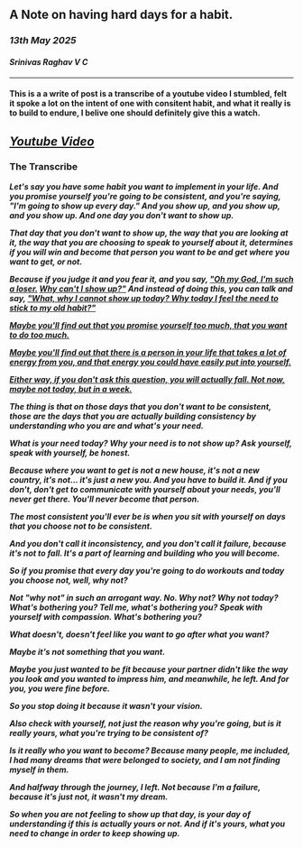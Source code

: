 ## A Note on having hard days for a habit.


### *13th May 2025*
#### *Srinivas Raghav V C*

---- 

#### This is a a write of post is a transcribe of a youtube video I stumbled, felt it spoke a lot on the intent of one with consitent habit, and what it really is to build to endure, I belive one should definitely give this a watch.



## <a href="https://youtu.be/Zu6zZO8LCD8?si=YwcLodAbQm7eIEMp" target="_blank"><em>Youtube Video</em></a>

### The Transcribe

<em>

**Let's say you have some habit you want to implement in your life. And you promise yourself you're going to be consistent, and you're saying, "I'm going to show up every day." And you show up, and you show up, and you show up. And one day you don't want to show up.**

**That day that you don't want to show up, the way that you are looking at it, the way that you are choosing to speak to yourself about it, determines if you will win and become that person you want to be and get where you want to get, or not.**

**Because if you judge it and you fear it, and you say, <u>"Oh my God, I'm such a loser.</u> <u>Why can't I show up?"</u> And instead of doing this, you can talk and say, <u>"What, why I cannot show up today? Why today I feel the need to stick to my old habit?"</u>**

**<u>Maybe you'll find out that you promise yourself too much, that you want to do too much.</u>**

**<u>Maybe you'll find out that there is a person in your life that takes a lot of energy from you, and that energy you could have easily put into yourself.</u>**

**<u>Either way, if you don't ask this question, you will actually fall. Not now, maybe not today, but in a week.</u>**


**The thing is that on those days that you don't want to be consistent, those are the days that you are actually building consistency by understanding who you are and what's your need.**

**What is your need today? Why your need is to not show up? Ask yourself, speak with yourself, be honest.**

**Because where you want to get is not a new house, it's not a new country, it's not... it's just a new you. And you have to build it. And if you don't, don't get to communicate with yourself about your needs, you'll never get there. You'll never become that person.**

**The most consistent you'll ever be is when you sit with yourself on days that you choose not to be consistent.**

**And you don't call it inconsistency, and you don't call it failure, because it's not to fall. It's a part of learning and building who you will become.**

**So if you promise that every day you're going to do workouts and today you choose not, well, why not?**

**Not "why not" in such an arrogant way. No. Why not? Why not today? What's bothering you? Tell me, what's bothering you? Speak with yourself with compassion. What's bothering you?**

**What doesn't, doesn't feel like you want to go after what you want?**

**Maybe it's not something that you want.**

**Maybe you just wanted to be fit because your partner didn't like the way you look and you wanted to impress him, and meanwhile, he left. And for you, you were fine before.**

**So you stop doing it because it wasn't your vision.**

**Also check with yourself, not just the reason why you're going, but is it really yours, what you're trying to be consistent of?**


**Is it really who you want to become? Because many people, me included, I had many dreams that were belonged to society, and I am not finding myself in them.**

**And halfway through the journey, I left. Not because I'm a failure, because it's just not, it wasn't my dream.**

**So when you are not feeling to show up that day, is your day of understanding if this is actually yours or not. And if it's yours, what you need to change in order to keep showing up.**

</em>